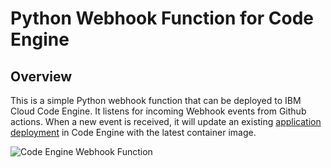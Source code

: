 # Python Webhook Function for Code Engine

## Overview

This is a simple Python webhook function that can be deployed to IBM Cloud Code Engine. It listens for incoming Webhook events from Github actions. When a new event is received, it will update an existing [application deployment](https://github.com/cloud-design-dev/simple-flask-ce-template) in Code Engine with the latest container image.

![Code Engine Webhook Function](https://images.gh40-dev.systems/ce-fn-gh-hook.png)


